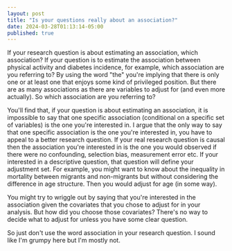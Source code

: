 ```yaml
---
layout: post
title: "Is your questions really about an association?"
date: 2024-03-28T01:13:14-05:00
published: true
---
```


If your research question is about estimating an association, which association? If your question is to estimate the association between physical activity and diabetes incidence, for example, which association are you referring to? By using the word "the" you're implying that there is only one or at least one that enjoys some kind of privileged position. But there are as many associations as there are variables to adjust for (and even more actually). So which association are you referring to? 

You'll find that, if your question is about estimating an association, it is impossible to say that one specific association (conditional on a specific set of variables) is the one you're interested in. I argue that the only way to say that one specific association is the one you're interested in, you have to appeal to a better research question. If your real research question is causal then the association you're interested in is the one you would observed if there were no confounding, selection bias, measurement error etc. If your interested in a descriptive question, that question will define your adjustment set. For example, you might want to know about the inequality in mortality between migrants and non-migrants but without considering the difference in age structure. Then you would adjust for age (in some way). 

You might try to wriggle out by saying that you're interested in the association given the covariates that you chose to adjust for in your analysis. But how did you choose those covariates? There's no way to decide what to adjust for unless you have some clear question. 

So just don't use the word association in your research question. I sound like I'm grumpy here but I'm mostly not.




